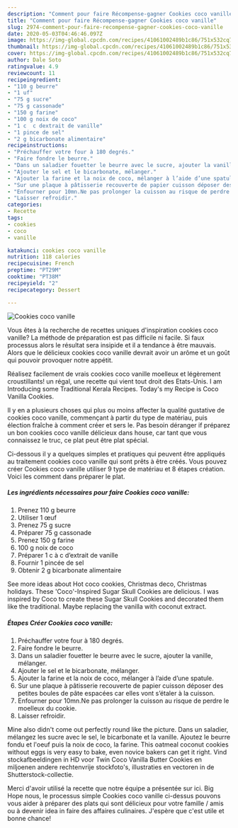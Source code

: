 ```yaml
---
description: "Comment pour faire Récompense-gagner Cookies coco vanille"
title: "Comment pour faire Récompense-gagner Cookies coco vanille"
slug: 2974-comment-pour-faire-recompense-gagner-cookies-coco-vanille
date: 2020-05-03T04:46:46.097Z
image: https://img-global.cpcdn.com/recipes/41061002489b1c86/751x532cq70/cookies-coco-vanille-photo-principale-de-la-recette.jpg
thumbnail: https://img-global.cpcdn.com/recipes/41061002489b1c86/751x532cq70/cookies-coco-vanille-photo-principale-de-la-recette.jpg
cover: https://img-global.cpcdn.com/recipes/41061002489b1c86/751x532cq70/cookies-coco-vanille-photo-principale-de-la-recette.jpg
author: Dale Soto
ratingvalue: 4.9
reviewcount: 11
recipeingredient:
- "110 g beurre"
- "1 uf"
- "75 g sucre"
- "75 g cassonade"
- "150 g farine"
- "100 g noix de coco"
- "1 c  c dextrait de vanille"
- "1 pince de sel"
- "2 g bicarbonate alimentaire"
recipeinstructions:
- "Préchauffer votre four à 180 degrés."
- "Faire fondre le beurre."
- "Dans un saladier fouetter le beurre avec le sucre, ajouter la vanille, mélanger."
- "Ajouter le sel et le bicarbonate, mélanger."
- "Ajouter la farine et la noix de coco, mélanger à l’aide d’une spatule."
- "Sur une plaque à pâtisserie recouverte de papier cuisson déposer des petites boules de pâte espacées car elles vont s’étaler à la cuisson."
- "Enfourner pour 10mn.Ne pas prolonger la cuisson au risque de perdre le moelleux du cookie."
- "Laisser refroidir."
categories:
- Recette
tags:
- cookies
- coco
- vanille

katakunci: cookies coco vanille 
nutrition: 118 calories
recipecuisine: French
preptime: "PT29M"
cooktime: "PT38M"
recipeyield: "2"
recipecategory: Dessert

---
```



![Cookies coco vanille](https://img-global.cpcdn.com/recipes/41061002489b1c86/751x532cq70/cookies-coco-vanille-photo-principale-de-la-recette.jpg)

Vous êtes à la recherche de recettes uniques d'inspiration cookies coco vanille? La méthode de préparation est pas difficile ni facile. Si faux processus alors le résultat sera insipide et il a tendance à être mauvais. Alors que le délicieux cookies coco vanille devrait avoir un arôme et un goût qui pouvoir provoquer notre appétit.

Réalisez facilement de vrais cookies coco vanille moelleux et légèrement croustillants! un régal, une recette qui vient tout droit des Etats-Unis. I am Introducing some Traditional Kerala Recipes. Today&#39;s my Recipe is Coco Vanilla Cookies.

Il y en a plusieurs choses qui plus ou moins affecter la qualité gustative de cookies coco vanille, commençant à partir du type de matériau, puis élection fraîche à comment créer et sers le. Pas besoin déranger if préparez un bon cookies coco vanille délicieux dans house, car tant que vous connaissez le truc, ce plat peut être plat spécial.


Ci-dessous il y a quelques simples et pratiques qui peuvent être appliqués au traitement cookies coco vanille qui sont prêts à être créés. Vous pouvez créer Cookies coco vanille utiliser 9 type de matériau et 8 étapes création. Voici les comment dans préparer le plat.

<!--inarticleads1-->

##### Les ingrédients nécessaires pour faire Cookies coco vanille:

1. Prenez 110 g beurre
1. Utiliser 1 œuf
1. Prenez 75 g sucre
1. Préparer 75 g cassonade
1. Prenez 150 g farine
1.  100 g noix de coco
1. Préparer 1 c à c d’extrait de vanille
1. Fournir 1 pincée de sel
1. Obtenir 2 g bicarbonate alimentaire


See more ideas about Hot coco cookies, Christmas deco, Christmas holidays. These &#39;Coco&#39;-Inspired Sugar Skull Cookies are delicious. I was inspired by Coco to create these Sugar Skull Cookies and decorated them like the traditional. Maybe replacing the vanilla with coconut extract. 

<!--inarticleads2-->

##### Étapes Créer Cookies coco vanille:

1. Préchauffer votre four à 180 degrés.
1. Faire fondre le beurre.
1. Dans un saladier fouetter le beurre avec le sucre, ajouter la vanille, mélanger.
1. Ajouter le sel et le bicarbonate, mélanger.
1. Ajouter la farine et la noix de coco, mélanger à l’aide d’une spatule.
1. Sur une plaque à pâtisserie recouverte de papier cuisson déposer des petites boules de pâte espacées car elles vont s’étaler à la cuisson.
1. Enfourner pour 10mn.Ne pas prolonger la cuisson au risque de perdre le moelleux du cookie.
1. Laisser refroidir.


Mine also didn&#39;t come out perfectly round like the picture. Dans un saladier, mélangez les sucre avec le sel, le bicarbonate et la vanille. Ajoutez le beurre fondu et l&#39;oeuf puis la noix de coco, la farine. This oatmeal coconut cookies without eggs is very easy to bake, even novice bakers can get it right. Vind stockafbeeldingen in HD voor Twin Coco Vanilla Butter Cookies en miljoenen andere rechtenvrije stockfoto&#39;s, illustraties en vectoren in de Shutterstock-collectie. 


Merci d'avoir utilisé la recette que notre équipe a présentée sur ici. Big Hope nous, le processus simple Cookies coco vanille ci-dessus pouvons vous aider à préparer des plats qui sont délicieux pour votre famille / amis ou à devenir idea in faire des affaires culinaires. J'espère que c'est utile et bonne chance!

